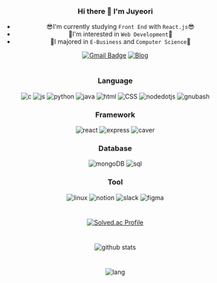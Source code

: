 <div align="center">
  
  ### Hi there 👋 I'm Juyeori 
  * 😎I'm currently studying `Front End` with `React.js`😎</br>
  * 🌱I'm interested in `Web Development`🌱</br>
  * 🥇I majored in `E-Business` and `Computer Science`🥇
 
  [![Gmail Badge](https://img.shields.io/badge/Gmail-D14836?style=flat&logo=Gmail&logoColor=white)](mailto:dlwndus0728@ajou.ac.kr) 
  [![Blog](https://img.shields.io/badge/Tech%20Blog-555263?style=flat&logoColor=white)](http://juyeori.github.io/)
  
  #
  ### Language
  ![c](https://img.shields.io/badge/C-A8B9CC?style=flat&logo=C&logoColor=white)
  ![js](https://img.shields.io/badge/JavaScript-F7DF1E?style=flat&logo=JavaScript&logoColor=white)
  ![python](https://img.shields.io/badge/Python-3776AB?style=flat&logo=Python&logoColor=white)
  ![java](https://img.shields.io/badge/java-E34F26?style=flat&logo=java&logoColor=white)
  ![html](https://img.shields.io/badge/HTML5-E34F26?style=flat&logo=HTML5&logoColor=white)
  ![CSS](https://img.shields.io/badge/CSS-1572B6?style=flat&logo=CSS3&logoColor=white)
  ![nodedotjs](https://img.shields.io/badge/node.js-339933?style=flat&logo=nodedotjs&logoColor=white)
  ![gnubash](https://img.shields.io/badge/shell-4EAA25?style=flat&logo=gnubash&logoColor=white)
  
  
  ### Framework
  ![react](https://img.shields.io/badge/React-61DAFB?style=flat&logo=React&logoColor=white)
  ![express](https://img.shields.io/badge/Express.js-000000?style=flat-square)
  ![caver](https://img.shields.io/badge/Caver.js-000111?style=flat-square)
  
  ### Database
  ![mongoDB](https://img.shields.io/badge/MongoDB-47A248?style=flat&logo=mongodb&logoColor=white)
  ![sql](https://img.shields.io/badge/MySQL-4479A1?style=flat&logo=MySQL&logoColor=white)
 
  ### Tool
  ![linux](https://img.shields.io/badge/linux-FCC624?style=flat&logo=linux&logoColor=white)
  ![notion](https://img.shields.io/badge/notion-000000?style=flat&logo=notion&logoColor=white)
  ![slack](https://img.shields.io/badge/slack-4A154B?style=flat&logo=slack&logoColor=white)
  ![figma](https://img.shields.io/badge/figma-F24E1E?style=flat&logo=figma&logoColor=white)
  
  
 </div>

<div align="center">
  
  #
  
  [![Solved.ac Profile](http://mazassumnida.wtf/api/v2/generate_badge?boj=dlwndus0728)](https://solved.ac/dlwndus0728)

  
  #
  
  ![github stats](https://github-readme-stats.vercel.app/api?username=Juyeori&show_icons=true&theme=radical)
  
  #

  ![lang](https://github-readme-stats.vercel.app/api/top-langs/?username=Juyeori&layout=compact&theme=radical)
  

</div>
